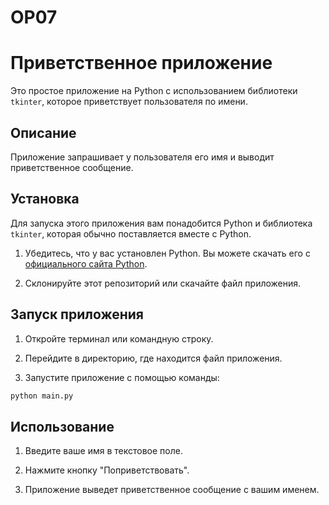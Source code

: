 # ОР07

# Приветственное приложение

Это простое приложение на Python с использованием библиотеки `tkinter`, которое приветствует пользователя по имени.

## Описание

Приложение запрашивает у пользователя его имя и выводит приветственное сообщение.

## Установка

Для запуска этого приложения вам понадобится Python и библиотека `tkinter`, которая обычно поставляется вместе с Python.

1. Убедитесь, что у вас установлен Python. Вы можете скачать его с [официального сайта Python](https://www.python.org/).

2. Склонируйте этот репозиторий или скачайте файл приложения.

## Запуск приложения

1. Откройте терминал или командную строку.

2. Перейдите в директорию, где находится файл приложения.

3. Запустите приложение с помощью команды:

```bash
python main.py
 ```

## Использование

1. Введите ваше имя в текстовое поле.

2. Нажмите кнопку "Поприветствовать".

3. Приложение выведет приветственное сообщение с вашим именем.